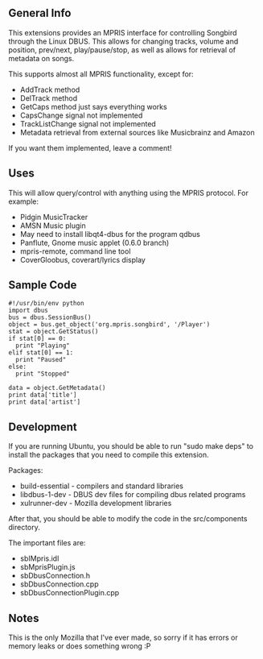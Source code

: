 
General Info
------------

This extensions provides an MPRIS interface for controlling Songbird through the Linux DBUS.
This allows for changing tracks, volume and position, prev/next, play/pause/stop, as well as allows for retrieval of metadata on songs.

This supports almost all MPRIS functionality, except for:

* AddTrack method
* DelTrack method
* GetCaps method just says everything works
* CapsChange signal not implemented
* TrackListChange signal not implemented
* Metadata retrieval from external sources like Musicbrainz and Amazon

If you want them implemented, leave a comment!


Uses
----

This will allow query/control with anything using the MPRIS protocol.
For example:

* Pidgin MusicTracker
* AMSN Music plugin
 * May need to install libqt4-dbus for the program qdbus
* Panflute, Gnome music applet (0.6.0 branch)
* mpris-remote, command line tool
* CoverGloobus, coverart/lyrics display


Sample Code
-----------

    #!/usr/bin/env python
    import dbus
    bus = dbus.SessionBus()
    object = bus.get_object('org.mpris.songbird', '/Player')
    stat = object.GetStatus()
    if stat[0] == 0:
      print "Playing"
    elif stat[0] == 1:
      print "Paused"
    else:
      print "Stopped"
    
    data = object.GetMetadata()
    print data['title']
    print data['artist']


Development
-----------

If you are running Ubuntu, you should be able to run "sudo make deps"
to install the packages that you need to compile this extension.

Packages:

* build-essential - compilers and standard libraries
* libdbus-1-dev   - DBUS dev files for compiling dbus related programs
* xulrunner-dev   - Mozilla development libraries

After that, you should be able to modify the code in the src/components directory.

The important files are:

* sbIMpris.idl
* sbMprisPlugin.js
* sbDbusConnection.h
* sbDbusConnection.cpp
* sbDbusConnectionPlugin.cpp


Notes
-----

This is the only Mozilla that I've ever made, so sorry 
if it has errors or memory leaks or does something wrong :P

